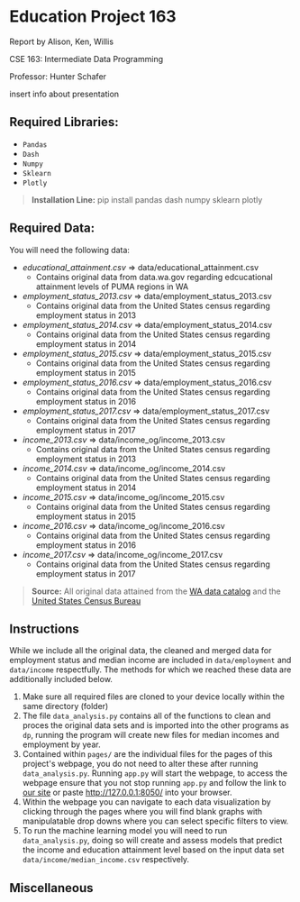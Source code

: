 # Education Project 163
Report by Alison, Ken, Willis

CSE 163: Intermediate Data Programming

Professor: Hunter Schafer

insert info about presentation

## Required Libraries:
* `Pandas`
* `Dash`
* `Numpy`
* `Sklearn`
* `Plotly`
> **Installation Line:** pip install pandas dash numpy sklearn plotly

## Required Data:
You will need the following data:

- *educational_attainment.csv* => data/educational_attainment.csv
    - Contains original data from data.wa.gov regarding edcucational attainment levels of PUMA regions in WA
- *employment_status_2013.csv* => data/employment_status_2013.csv
    - Contains original data from the United States census regarding employment status in 2013
- *employment_status_2014.csv* => data/employment_status_2014.csv
    - Contains original data from the United States census regarding employment status in 2014
- *employment_status_2015.csv* => data/employment_status_2015.csv
    - Contains original data from the United States census regarding employment status in 2015 
- *employment_status_2016.csv* => data/employment_status_2016.csv
    - Contains original data from the United States census regarding employment status in 2016 
- *employment_status_2017.csv* => data/employment_status_2017.csv
    - Contains original data from the United States census regarding employment status in 2017 
- *income_2013.csv* => data/income_og/income_2013.csv
    - Contains original data from the United States census regarding employment status in 2013 
- *income_2014.csv* => data/income_og/income_2014.csv
    - Contains original data from the United States census regarding employment status in 2014 
- *income_2015.csv* => data/income_og/income_2015.csv
    - Contains original data from the United States census regarding employment status in 2015 
- *income_2016.csv* => data/income_og/income_2016.csv
    - Contains original data from the United States census regarding employment status in 2016 
- *income_2017.csv* => data/income_og/income_2017.csv
    - Contains original data from the United States census regarding employment status in 2017 
> **Source:** All original data attained from the [WA data catalog](https://catalog.data.gov/dataset/educational-attainment-of-washington-population-by-age-race-ethnicity-and-puma-region) and the [United States Census Bureau](https://data.census.gov/table?q=median+income&t=Earnings+(Individuals)&g=0400000US53,53$7950000&tid=ACSST1Y2013.S2001)

## Instructions
While we include all the original data, the cleaned and merged data for employment status and median income are included in `data/employment` and `data/income` respectfully. The methods for which we reached these data are additionally included below.

1. Make sure all required files are cloned to your device locally within the same directory (folder)
2. The file `data_analysis.py` contains all of the functions to clean and proces the original data sets and is imported into the other programs as `dp`, running the program will create new files for median incomes and employment by year.
3. Contained within `pages/` are the individual files for the pages of this project's webpage, you do not need to alter these after running `data_analysis.py`. Running `app.py` will start the webpage, to access the webpage ensure that you not stop running `app.py` and follow the link to [our site](http://127.0.0.1:8050/) or paste <http://127.0.0.1:8050/> into your browser.
4. Within the webpage you can navigate to each data visualization by clicking through the pages where you will find blank graphs with manipulatable drop downs where you can select specific filters to view.
5. To run the machine learning model you will need to run `data_analysis.py`, doing so will create and assess models that predict the income and education attainment level based on the input data set `data/income/median_income.csv` respectively.





## Miscellaneous


